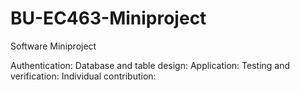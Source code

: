 # BU-EC463-Miniproject
Software Miniproject 

Authentication:
Database and table design:
Application:
Testing and verification:
Individual contribution:
